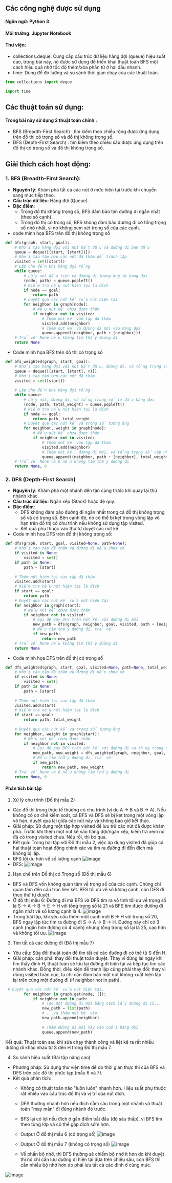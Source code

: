 ## Các công nghệ được sử dụng
#### Ngôn ngữ: Python 3
#### Môi trường: Jupyter Notebook 
#### Thư viện:
+ collections.deque: Cung cấp cấu trúc dữ liệu hàng đợi (queue) hiệu suất cao, trong bài này, nó được sử dụng để triển khai thuật toán BFS một cách hiệu quả nhờ tốc độ thêm/xóa phần tử ở hai đầu nhanh.
+ time: Dùng để đo lường và so sánh thời gian chạy của các thuật toán.
```python
from collections import deque

import time
```
## Các thuật toán sử dụng:
#### Trong bài này sử dụng 2 thuật toán chính :
- BFS (Breadth-First Search) : tìm kiếm theo chiều rộng được ứng dụng trên đồ thị có trọng số và đồ thị không trọng số.
- DFS (Depth-First Search) : tìm kiếm theo chiều sâu được ứng dụng trên đồ thị có trọng số và đồ thị không trọng số.
## Giải thích cách hoạt động:
### 1. BFS (Breadth-First Search): 
- **Nguyên lý**: Khám phá tất cả các nút ở mức hiện tại trước khi chuyển sang mức tiếp theo.
- **Cấu trúc dữ liệu**: Hàng đợi (Queue).
- **Đặc điểm**:
  - Trong đồ thị không trọng số, BFS đảm bảo tìm đường đi ngắn nhất (theo số cạnh).
  - Trong đồ thị có trọng số, BFS không đảm bảo đường đi có tổng trọng số nhỏ nhất, vì nó không xem xét trọng số của các cạnh.
- code minh họa BFS trên đồ thị không trọng số
```python
def bfs(graph, start, goal):
    # Khởi tạo hàng đợi với nút bắt đầu và đường đi ban đầu
    queue = deque([(start, [start])])
    # Khởi tạo tập hợp các nút đã thăm để tránh lặp
    visited = set([start])
    # Lặp cho đến khi hàng đợi rỗng
    while queue:
        # Lấy nút đầu tiên và đường đi tương ứng từ hàng đợi
        (node, path) = queue.popleft()
        # Kiểm tra nếu nút hiện tại là đích
        if node == goal:
            return path
        # Duyệt qua các nút kề của nút hiện tại
        for neighbor in graph[node]:
            # Nếu nút kề chưa được thăm
            if neighbor not in visited:
                # Thêm nút kề vào tập đã thăm
                visited.add(neighbor)
                # Thêm nút kề và đường đi mới vào hàng đợi
                queue.append((neighbor, path + [neighbor]))
    # Trả về None nếu không tìm thấy đường đi
    return None
```
- Code minh họa BFS trên đồ thị có trọng số
```python
def bfs_weighted(graph, start, goal):
    # Khởi tạo hàng đợi với nút bắt đầu, đường đi, và tổng trọng số
    queue = deque([(start, [start], 0)])
    # Khởi tạo tập hợp các nút đã thăm
    visited = set([start])
    
    # Lặp cho đến khi hàng đợi rỗng
    while queue:
        # Lấy nút, đường đi, và tổng trọng số từ đầu hàng đợi
        (node, path, total_weight) = queue.popleft()
        # Kiểm tra nếu nút hiện tại là đích
        if node == goal:
            return path, total_weight
        # Duyệt qua các nút kề và trọng số tương ứng
        for neighbor, weight in graph[node]:
            # Nếu nút kề chưa được thăm
            if neighbor not in visited:
                # Thêm nút kề vào tập đã thăm
                visited.add(neighbor)
                # Thêm nút kề, đường đi mới, và tổng trọng số cập nhật vào hàng đợi
                queue.append((neighbor, path + [neighbor], total_weight + weight))
    # Trả về None và 0 nếu không tìm thấy đường đi
    return None, 0
```

### 2. DFS (Depth-First Search) 
- **Nguyên lý**: Khám phá một nhánh đến tận cùng trước khi quay lại thử nhánh khác.
- **Cấu trúc dữ liệu**: Ngăn xếp (Stack) hoặc đệ quy.
- **Đặc điểm**:
  - DFS không đảm bảo đường đi ngắn nhất trong cả đồ thị không trọng số và có trọng số. Bên cạnh đó, nó có thể bị kẹt trong vòng lặp vô hạn trên đồ thị có chu trình nếu không sử dụng tập visited.
  - Kết quả phụ thuộc vào thứ tự duyệt các nút kề.
- Code minh họa DFS trên đồ thị không trọng số:
```python
def dfs(graph, start, goal, visited=None, path=None):
    # Khởi tạo tập đã thăm và đường đi nếu chưa có
    if visited is None:
        visited = set()
    if path is None:
        path = [start]
    
    # Thêm nút hiện tại vào tập đã thăm
    visited.add(start)
    # Kiểm tra nếu nút hiện tại là đích
    if start == goal:
        return path
    # Duyệt qua các nút kề của nút hiện tại
    for neighbor in graph[start]:
        # Nếu nút kề chưa được thăm
        if neighbor not in visited:
            # Gọi đệ quy DFS trên nút kề với đường đi mới
            new_path = dfs(graph, neighbor, goal, visited, path + [neighbor])
            # Nếu tìm thấy đường đi, trả về
            if new_path:
                return new_path
    # Trả về None nếu không tìm thấy đường đi
    return None
```
- Code minh họa DFS trên đồ thị có trọng số
```python
def dfs_weighted(graph, start, goal, visited=None, path=None, total_weight=0):
    # Khởi tạo tập đã thăm và đường đi nếu chưa có
    if visited is None:
        visited = set()
    if path is None:
        path = [start]
    
    # Thêm nút hiện tại vào tập đã thăm
    visited.add(start)
    # Kiểm tra nếu nút hiện tại là đích
    if start == goal:
        return path, total_weight
    
    # Duyệt qua các nút kề và trọng số tương ứng
    for neighbor, weight in graph[start]:
        # Nếu nút kề chưa được thăm
        if neighbor not in visited:
            # Gọi đệ quy DFS trên nút kề với đường đi và tổng trọng số mới
            new_path, new_weight = dfs_weighted(graph, neighbor, goal, visited, path + [neighbor], total_weight + weight)
            # Nếu tìm thấy đường đi, trả về
            if new_path:
                return new_path, new_weight
    # Trả về None và 0 nếu không tìm thấy đường đi
    return None, 0
```
#### Phân tích bài tập 
1. Xử lý chu trình (Đồ thị mẫu 2)
- Các đồ thị trong thực tế thường có chu trình (ví dụ A -> B và B -> A). Nếu không có cơ chế kiểm soát, cả BFS và DFS sẽ bị kẹt trong một vòng lặp vô hạn, duyệt qua lại giữa các nút này và không bao giờ kết thúc.
- Giải pháp: Sử dụng một tập hợp visited để lưu trữ các nút đã được khám phá. Trước khi thêm một nút kề vào hàng đợi/ngăn xếp, kiểm tra xem nó đã có trong visited chưa. Nếu rồi, thì bỏ qua.
- Kết quả: Trong bài tập với Đồ thị mẫu 2, việc áp dụng visited đã giúp cả hai thuật toán hoạt động chính xác và tìm ra đường đi đến đích mà không bị lặp.
- BFS tối ưu hơn về số lượng cạnh
![image](https://github.com/user-attachments/assets/7cbc9504-3713-4c7f-9768-f478676bfe92)
- DFS:
![image](https://github.com/user-attachments/assets/61c6203e-be57-457e-aaf2-3db8cff88db2)


2. Hạn chế trên Đồ thị có Trọng số (Đồ thị mẫu 6)
- BFS và DFS vốn không quan tâm về trọng số của các cạnh. Chúng chỉ quan tâm đến cấu trúc liên kết. BFS tối ưu về số lượng cạnh, còn DFS đi theo thứ tự duyệt.
- Ở đồ thị mẫu 6: Đường đi mà BFS và DFS tìm ra vô tình tối ưu về trọng số là S -> A -> B -> E -> H với tổng trọng số là 21 và BFS tìm được đường đi ngắn nhất về số lượng cạnh là 4.
![image](https://github.com/user-attachments/assets/2c0c9a1e-d65d-4c03-93e9-b1500627468d)
- Trong bài tập, khi yêu cầu thêm một cạnh mới B -> H với trọng số 20, BFS ngay lập tức tìm ra đường đi S -> A -> B -> H. Đường này chỉ có 3 cạnh (ngắn hơn đường cũ 4 cạnh) nhưng tổng trọng số lại là 25, cao hơn và không tối ưu.
![image](https://github.com/user-attachments/assets/b85f22ad-9e8b-4c27-ac24-a9a1f5a94f1c)

  
3. Tìm tất cả các đường đi (Đồ thị mẫu 7)
- Yêu cầu: Sửa đổi thuật toán để tìm tất cả các đường đi có thể từ S đến H.
- Giải pháp: cần phải thay đổi thuật toán duyệt. Thay vì dừng lại ngay khi tìm thấy đỉnh H, thuật toán sẽ lưu lại đường đi hiện tại và tiếp tục tìm các nhánh khác. Đồng thời, điều kiện để tránh lặp cũng phải thay đổi: thay vì dùng visited toàn cục, ta chỉ cần đảm bảo một nút không xuất hiện lặp lại trên cùng một đường đi (if neighbor not in path).
```python
 # Duyệt qua các nút kề của nút hiện tại.
        for neighbor in graph.get(node, []):
            if neighbor not in path:
                # Tạo một đường đi mới bằng cách lấy đường đi cũ...
                new_path = list(path)
                # ...và thêm nút kề vào.
                new_path.append(neighbor)
                
                # Thêm đường đi mới này vào cuối hàng đợi 
                queue.append(new_path)
```
Kết quả: Thuật toán sau khi sửa chạy thành công và liệt kê ra rất nhiều đường đi khác nhau từ S đến H trong Đồ thị mẫu 7. 

4. So sánh hiệu suất (Bài tập nâng cao)
- Phương pháp: Sử dụng thư viện time để đo thời gian thực thi của BFS và DFS trên các đồ thị phức tạp (mẫu 6 và 7).
- Kết quả phân tích:
  - Không có thuật toán nào "luôn luôn" nhanh hơn. Hiệu suất phụ thuộc rất nhiều vào cấu trúc đồ thị và vị trí của nút đích.
  - DFS thường nhanh hơn nếu đích nằm sâu trong một nhánh và thuật toán "may mắn" đi đúng nhánh đó trước.
  - BFS lại có lợi nếu đích ở gần điểm bắt đầu (độ sâu thấp), vì BFS tìm theo từng lớp và có thể gặp đích sớm hơn.
  - Output Ở đồ thị mẫu 6 (có trọng số)
![image](https://github.com/user-attachments/assets/4961f1c6-b1a9-4332-8e0c-0d6477d3274d)
  - Output Ở đồ thị mẫu 7 (không có trọng số)
![image](https://github.com/user-attachments/assets/a395f18a-eb7c-4e9f-bf87-4b4793d5dfb4)

  - Về phần bộ nhớ, thì DFS thường sẽ chiếm bộ nhớ ít hơn do khi duyệt thì nó chỉ cần lưu đường đi hiện tại dựa trên chiều sâu, còn BFS thì cần nhiều bộ nhớ hơn do phải lưu tất cả các đỉnh ở cùng mức.

![image](https://github.com/user-attachments/assets/b979864d-e6fb-461b-8abc-78d2ae0f440a)

